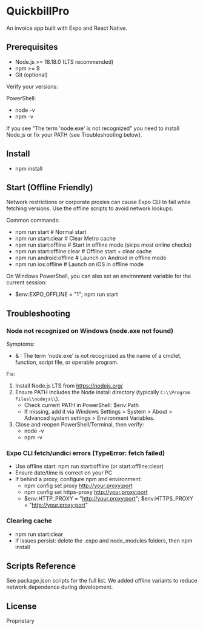 # QuickbillPro

An invoice app built with Expo and React Native.

## Prerequisites
- Node.js >= 18.18.0 (LTS recommended)
- npm >= 9
- Git (optional)

Verify your versions:

PowerShell:
- node -v
- npm -v

If you see "The term 'node.exe' is not recognized" you need to install Node.js or fix your PATH (see Troubleshooting below).

## Install
- npm install

## Start (Offline Friendly)
Network restrictions or corporate proxies can cause Expo CLI to fail while fetching versions. Use the offline scripts to avoid network lookups.

Common commands:
- npm run start           # Normal start
- npm run start:clear     # Clear Metro cache
- npm run start:offline   # Start in offline mode (skips most online checks)
- npm run start:offline:clear  # Offline start + clear cache
- npm run android:offline # Launch on Android in offline mode
- npm run ios:offline     # Launch on iOS in offline mode

On Windows PowerShell, you can also set an environment variable for the current session:
- $env:EXPO_OFFLINE = "1"; npm run start

## Troubleshooting
### Node not recognized on Windows (node.exe not found)
Symptoms:
- & : The term 'node.exe' is not recognized as the name of a cmdlet, function, script file, or operable program.

Fix:
1) Install Node.js LTS from https://nodejs.org/
2) Ensure PATH includes the Node install directory (typically `C:\\Program Files\\nodejs\\`).
   - Check current PATH in PowerShell: $env:Path
   - If missing, add it via Windows Settings > System > About > Advanced system settings > Environment Variables.
3) Close and reopen PowerShell/Terminal, then verify:
   - node -v
   - npm -v

### Expo CLI fetch/undici errors (TypeError: fetch failed)
- Use offline start: npm run start:offline (or start:offline:clear)
- Ensure date/time is correct on your PC
- If behind a proxy, configure npm and environment:
  - npm config set proxy http://your.proxy:port
  - npm config set https-proxy http://your.proxy:port
  - $env:HTTP_PROXY = "http://your.proxy:port"; $env:HTTPS_PROXY = "http://your.proxy:port"

### Clearing cache
- npm run start:clear
- If issues persist: delete the .expo and node_modules folders, then npm install

## Scripts Reference
See package.json scripts for the full list. We added offline variants to reduce network dependence during development.

## License
Proprietary
